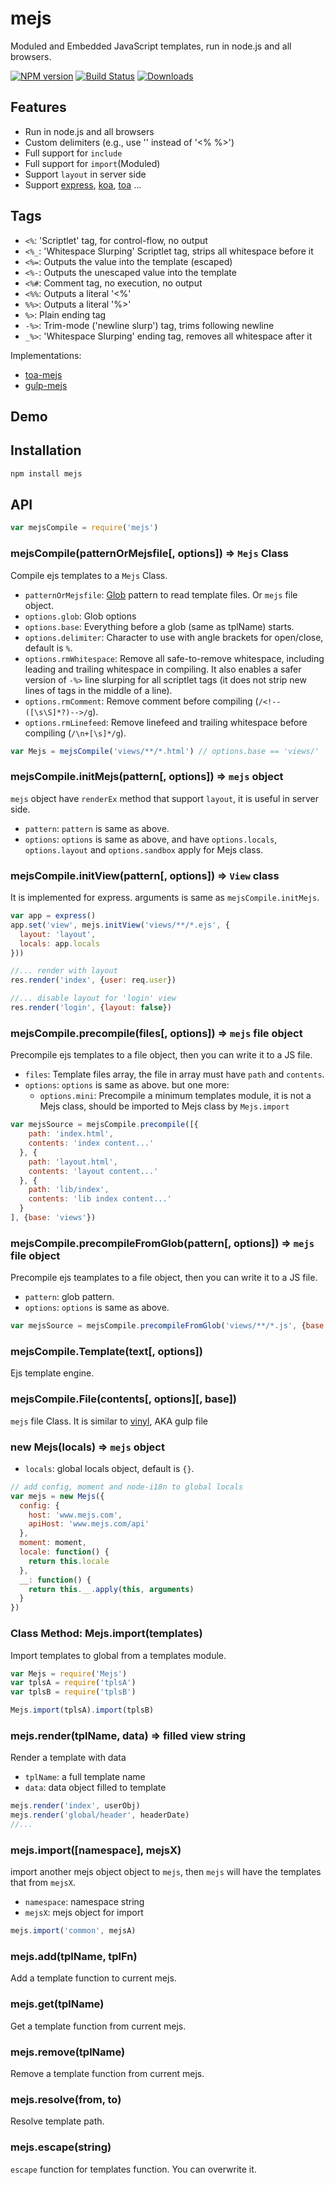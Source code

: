mejs
====
Moduled and Embedded JavaScript templates, run in node.js and all browsers.

[![NPM version][npm-image]][npm-url]
[![Build Status][travis-image]][travis-url]
[![Downloads][downloads-image]][downloads-url]

## Features

- Run in node.js and all browsers
- Custom delimiters (e.g., use '<? ?>' instead of '<% %>')
- Full support for `include`
- Full support for `import`(Moduled)
- Support `layout` in server side
- Support [express](https://github.com/strongloop/express), [koa](https://github.com/koajs/koa), [toa](https://github.com/toajs/toa) ...

## Tags
- `<%`: 'Scriptlet' tag, for control-flow, no output
- `<%_`: 'Whitespace Slurping' Scriptlet tag, strips all whitespace before it
- `<%=`: Outputs the value into the template (escaped)
- `<%-`: Outputs the unescaped value into the template
- `<%#`: Comment tag, no execution, no output
- `<%%`: Outputs a literal '<%'
- `%%>`: Outputs a literal '%>'
- `%>`: Plain ending tag
- `-%>`: Trim-mode ('newline slurp') tag, trims following newline
- `_%>`: 'Whitespace Slurping' ending tag, removes all whitespace after it

Implementations:

- [toa-mejs](https://github.com/toajs/toa-mejs)
- [gulp-mejs](https://github.com/teambition/gulp-mejs)

## Demo


## Installation

```bash
npm install mejs
```

## API

```js
var mejsCompile = require('mejs')
```

### mejsCompile(patternOrMejsfile[, options]) => `Mejs` Class

Compile ejs templates to a `Mejs` Class.

- `patternOrMejsfile`: [Glob](https://github.com/isaacs/node-glob) pattern to read template files. Or `mejs` file object.
- `options.glob`: Glob options
- `options.base`: Everything before a glob (same as tplName) starts.
- `options.delimiter`: Character to use with angle brackets for open/close, default is `%`.
- `options.rmWhitespace`: Remove all safe-to-remove whitespace, including leading and trailing whitespace in compiling. It also enables a safer version of `-%>` line slurping for all scriptlet tags (it does not strip new lines of tags in the middle of a line).
- `options.rmComment`: Remove comment before compiling (`/<!--([\s\S]*?)-->/g`).
- `options.rmLinefeed`: Remove linefeed and trailing whitespace before compiling (`/\n+[\s]*/g`).

```js
var Mejs = mejsCompile('views/**/*.html') // options.base == 'views/'
```

### mejsCompile.initMejs(pattern[, options]) => `mejs` object

`mejs` object have `renderEx` method that support `layout`, it is useful in server side.

- `pattern`: `pattern` is same as above.
- `options`: `options` is same as above, and have `options.locals`, `options.layout` and `options.sandbox` apply for Mejs class.

### mejsCompile.initView(pattern[, options]) => `View` class

It is implemented for express. arguments is same as `mejsCompile.initMejs`.

```js
var app = express()
app.set('view', mejs.initView('views/**/*.ejs', {
  layout: 'layout',
  locals: app.locals
}))

//... render with layout
res.render('index', {user: req.user})

//... disable layout for 'login' view
res.render('login', {layout: false})
```

### mejsCompile.precompile(files[, options]) => `mejs` file object
Precompile ejs templates to a file object, then you can write it to a JS file.

- `files`: Template files array, the file in array must have `path` and `contents`.
- `options`: `options` is same as above. but one more:
  - `options.mini`: Precompile a minimum templates module, it is not a Mejs class, should be imported to Mejs class by `Mejs.import`

```js
var mejsSource = mejsCompile.precompile([{
    path: 'index.html',
    contents: 'index content...'
  }, {
    path: 'layout.html',
    contents: 'layout content...'
  }, {
    path: 'lib/index',
    contents: 'lib index content...'
  }
], {base: 'views'})
```

### mejsCompile.precompileFromGlob(pattern[, options]) => `mejs` file object
Precompile ejs teamplates to a file object, then you can write it to a JS file.

- `pattern`: glob pattern.
- `options`: `options` is same as above.

```js
var mejsSource = mejsCompile.precompileFromGlob('views/**/*.js', {base: 'views'})
```

### mejsCompile.Template(text[, options])
Ejs template engine.

### mejsCompile.File(contents[, options][, base])
`mejs` file Class. It is similar to [vinyl](http://github.com/wearefractal/vinyl), AKA gulp file

### new Mejs(locals) => `mejs` object

- `locals`: global locals object, default is `{}`.

```js
// add config, moment and node-i18n to global locals
var mejs = new Mejs({
  config: {
    host: 'www.mejs.com',
    apiHost: 'www.mejs.com/api'
  },
  moment: moment,
  locale: function() {
    return this.locale
  },
  __: function() {
    return this.__.apply(this, arguments)
  }
})
```

### Class Method: Mejs.import(templates)
Import templates to global from a templates module.

```js
var Mejs = require('Mejs')
var tplsA = require('tplsA')
var tplsB = require('tplsB')

Mejs.import(tplsA).import(tplsB)
```

### mejs.render(tplName, data) => filled view string
Render a template with data

- `tplName`: a full template name
- `data`: data object filled to template

```js
mejs.render('index', userObj)
mejs.render('global/header', headerDate)
//...
```

### mejs.import([namespace], mejsX)
import another mejs object object to `mejs`, then `mejs` will have the templates that from `mejsX`.

- `namespace`: namespace string
- `mejsX`: mejs object for import

```js
mejs.import('common', mejsA)
```

### mejs.add(tplName, tplFn)
Add a template function to current mejs.

### mejs.get(tplName)
Get a template function from current mejs.

### mejs.remove(tplName)
Remove a template function from current mejs.

### mejs.resolve(from, to)
Resolve template path.

### mejs.escape(string)
`escape` function for templates function. You can overwrite it.

[npm-url]: https://npmjs.org/package/mejs
[npm-image]: http://img.shields.io/npm/v/mejs.svg

[travis-url]: https://travis-ci.org/teambition/mejs
[travis-image]: http://img.shields.io/travis/teambition/mejs.svg

[downloads-url]: https://npmjs.org/package/mejs
[downloads-image]: http://img.shields.io/npm/dm/mejs.svg?style=flat-square
